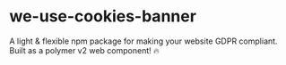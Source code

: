 # we-use-cookies-banner
A light &amp; flexible npm package for making your website GDPR compliant. Built as a polymer v2 web component! 🔥  
